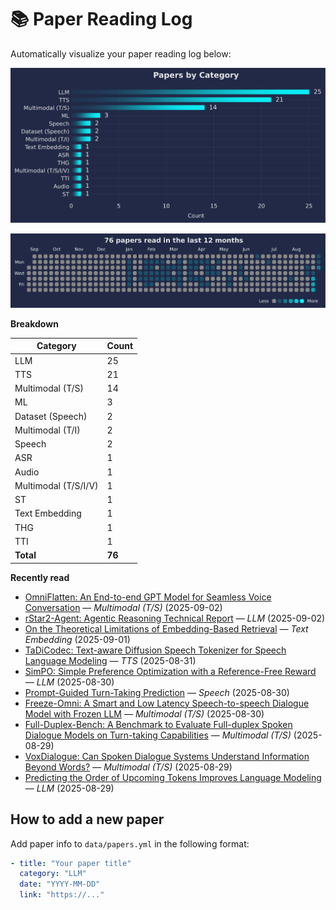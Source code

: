 # 📚 Paper Reading Log

Automatically visualize your paper reading log below:

<!--CHART_START-->
![By category](assets/category_stylish.svg)

![Activity heatmap](assets/activity_heatmap.svg)


**Breakdown**

| Category | Count |
|---|---|
| LLM | 25 |
| TTS | 21 |
| Multimodal (T/S) | 14 |
| ML | 3 |
| Dataset (Speech) | 2 |
| Multimodal (T/I) | 2 |
| Speech | 2 |
| ASR | 1 |
| Audio | 1 |
| Multimodal (T/S/I/V) | 1 |
| ST | 1 |
| Text Embedding | 1 |
| THG | 1 |
| TTI | 1 |
| **Total** | **76** |

**Recently read**

- [OmniFlatten: An End-to-end GPT Model for Seamless Voice Conversation](https://arxiv.org/abs/2410.17799) — *Multimodal (T/S)* (2025-09-02)
- [rStar2-Agent: Agentic Reasoning Technical Report](https://arxiv.org/abs/2508.20722) — *LLM* (2025-09-02)
- [On the Theoretical Limitations of Embedding-Based Retrieval](https://arxiv.org/abs/2508.21038) — *Text Embedding* (2025-09-01)
- [TaDiCodec: Text-aware Diffusion Speech Tokenizer for Speech Language Modeling](https://arxiv.org/abs/2508.16790) — *TTS* (2025-08-31)
- [SimPO: Simple Preference Optimization with a Reference-Free Reward](https://arxiv.org/abs/2405.14734) — *LLM* (2025-08-30)
- [Prompt-Guided Turn-Taking Prediction](https://arxiv.org/abs/2506.21191) — *Speech* (2025-08-30)
- [Freeze-Omni: A Smart and Low Latency Speech-to-speech Dialogue Model with Frozen LLM](https://arxiv.org/abs/2411.00774) — *Multimodal (T/S)* (2025-08-30)
- [Full-Duplex-Bench: A Benchmark to Evaluate Full-duplex Spoken Dialogue Models on Turn-taking Capabilities](https://arxiv.org/abs/2503.04721) — *Multimodal (T/S)* (2025-08-29)
- [VoxDialogue: Can Spoken Dialogue Systems Understand Information Beyond Words?](https://openreview.net/forum?id=vbmSSIhKAM) — *Multimodal (T/S)* (2025-08-29)
- [Predicting the Order of Upcoming Tokens Improves Language Modeling](https://arxiv.org/abs/2508.19228) — *LLM* (2025-08-29)
<!--CHART_END-->

## How to add a new paper

Add paper info to `data/papers.yml` in the following format:

```yaml
- title: "Your paper title"
  category: "LLM"
  date: "YYYY-MM-DD"
  link: "https://..."
```

